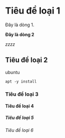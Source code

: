 # Tiêu đề loại 1
Đây là dòng 1.


**Đây là dòng 2**



*zzzz*
## Tiêu đề loại 2
ubuntu

`apt -y install`
### Tiêu đề loại 3
#### Tiêu đề loại 4
##### Tiêu đề loại 5
###### Tiêu đề loại 6
